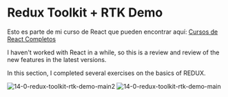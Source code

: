 # Redux Toolkit + RTK Demo
Esto es parte de mi curso de React que pueden encontrar aquí:
[Cursos de React Completos](https://fernando-herrera.com/#/search/react)

I haven't worked with React in a while, so this is a review and review of the new features in the latest versions.

In this section, I completed several exercises on the basics of REDUX.


![14-0-redux-toolkit-rtk-demo-main2](https://github.com/user-attachments/assets/db626a20-da9e-4431-8e25-f42395f5bab6)
![14-0-redux-toolkit-rtk-demo-main](https://github.com/user-attachments/assets/8bc4cfd3-f1ef-49a7-ab81-5233ec8e5a53)
